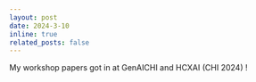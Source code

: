 ```yaml
---
layout: post
date: 2024-3-10
inline: true
related_posts: false
---
```


My workshop papers got in at GenAICHI and HCXAI (CHI 2024) !